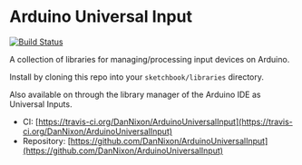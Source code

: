 Arduino Universal Input
=======================

[![Build Status](https://travis-ci.org/DanNixon/ArduinoUniversalInput.svg?branch=master)](https://travis-ci.org/DanNixon/ArduinoUniversalInput)

A collection of libraries for managing/processing input devices on Arduino.

Install by cloning this repo into your `sketchbook/libraries` directory.

Also available on through the library manager of the Arduino IDE as Universal Inputs.

- CI: [https://travis-ci.org/DanNixon/ArduinoUniversalInput](https://travis-ci.org/DanNixon/ArduinoUniversalInput)
- Repository: [https://github.com/DanNixon/ArduinoUniversalInput](https://github.com/DanNixon/ArduinoUniversalInput)
